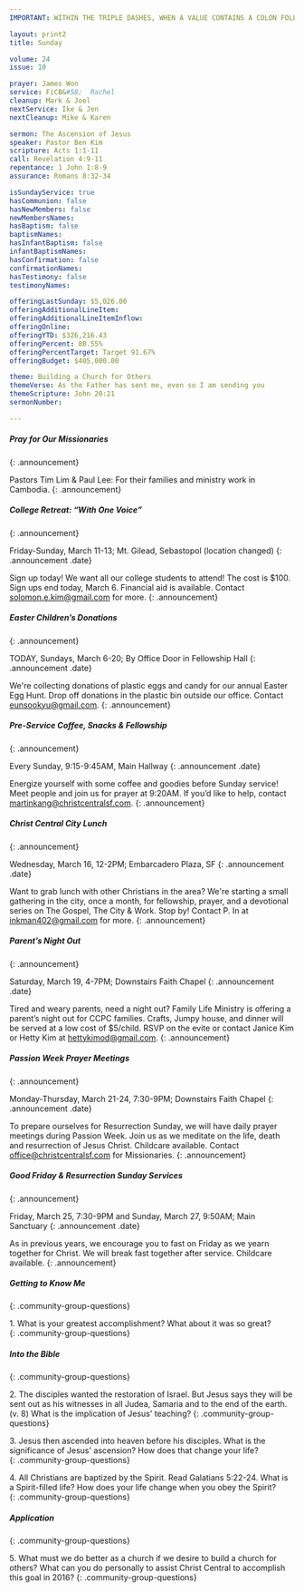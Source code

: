 ```yaml
---
IMPORTANT: WITHIN THE TRIPLE DASHES, WHEN A VALUE CONTAINS A COLON FOLLOWED BY A SPACE, YOU MUST USE &#58; INSTEAD OF THE COLON

layout: print2
title: Sunday

volume: 24
issue: 10

prayer: James Won
service: FiCB&#58;  Rachel
cleanup: Mark & Joel
nextService: Ike & Jen
nextCleanup: Mike & Karen

sermon: The Ascension of Jesus
speaker: Pastor Ben Kim
scripture: Acts 1:1-11
call: Revelation 4:9-11
repentance: 1 John 1:8-9
assurance: Romans 8:32-34

isSundayService: true
hasCommunion: false
hasNewMembers: false
newMembersNames:
hasBaptism: false
baptismNames: 
hasInfantBaptism: false
infantBaptismNames: 
hasConfirmation: false
confirmationNames: 
hasTestimony: false
testimonyNames:

offeringLastSunday: $5,026.00
offeringAdditionalLineItem: 
offeringAdditionalLineItemInflow: 
offeringOnline:
offeringYTD: $326,216.43
offeringPercent: 80.55%
offeringPercentTarget: Target 91.67%
offeringBudget: $405,000.00

theme: Building a Church for Others
themeVerse: As the Father has sent me, even so I am sending you
themeScripture: John 20:21
sermonNumber:

---
```


##### Pray for Our Missionaries
{: .announcement}

Pastors Tim Lim & Paul Lee: For their families and ministry work in Cambodia.
{: .announcement} 

##### College Retreat: “With One Voice”
{: .announcement}

Friday-Sunday, March 11-13; Mt. Gilead, Sebastopol (location changed)
{: .announcement .date}

Sign up today! We want all our college students to attend! The cost is $100. Sign ups end today, March 6. Financial aid is available. Contact solomon.e.kim@gmail.com for more.
{: .announcement} 

##### Easter Children’s Donations
{: .announcement}

TODAY, Sundays, March 6-20; By Office Door in Fellowship Hall
{: .announcement .date}

We're collecting donations of plastic eggs and candy for our annual Easter Egg Hunt. Drop off donations in the plastic bin outside our office. Contact eunsookyu@gmail.com.
{: .announcement} 

##### Pre-Service Coffee, Snacks & Fellowship
{: .announcement}

Every Sunday, 9:15-9:45AM, Main Hallway
{: .announcement .date}

Energize yourself with some coffee and goodies before Sunday service! Meet people and join us for prayer at 9:20AM.  If you’d like to help, contact martinkang@christcentralsf.com.
{: .announcement} 

##### Christ Central City Lunch
{: .announcement}

Wednesday, March 16, 12-2PM; Embarcadero Plaza, SF
{: .announcement .date}

Want to grab lunch with other Christians in the area? We're starting a small gathering in the city, once a month, for fellowship, prayer, and a devotional series on The Gospel, The City & Work. Stop by! Contact P. In at inkman402@gmail.com for more.
{: .announcement} 

##### Parent’s Night Out
{: .announcement}

Saturday, March 19, 4-7PM; Downstairs Faith Chapel
{: .announcement .date}

Tired and weary parents, need a night out?  Family Life Ministry is offering a parent’s night out for CCPC families. Crafts, Jumpy house, and dinner will be served at a low cost of $5/child. RSVP on the evite or contact Janice Kim or Hetty Kim at hettykimod@gmail.com.
{: .announcement} 

##### Passion Week Prayer Meetings
{: .announcement}

Monday-Thursday, March 21-24, 7:30-9PM; Downstairs Faith Chapel
{: .announcement .date}

To prepare ourselves for Resurrection Sunday, we will have daily prayer meetings during Passion Week. Join us as we meditate on the life, death and resurrection of Jesus Christ. Childcare available. Contact office@christcentralsf.com for Missionaries.
{: .announcement} 

##### Good Friday & Resurrection Sunday Services
{: .announcement}

Friday, March 25, 7:30-9PM and Sunday, March 27, 9:50AM; Main Sanctuary
{: .announcement .date}

As in previous years, we encourage you to fast on Friday as we yearn together for Christ. We will break fast together after service. Childcare available.
{: .announcement}

##### Getting to Know Me
{: .community-group-questions}

1\. What is your greatest accomplishment? What about it was so great?  
{: .community-group-questions}

##### Into the Bible
{: .community-group-questions}

2\. The disciples wanted the restoration of Israel. But Jesus says they will be sent out as his witnesses in all Judea, Samaria and to the end of the earth. (v. 8) What is the implication of Jesus' teaching?
{: .community-group-questions}

3\. Jesus then ascended into heaven before his disciples.  What is the significance of Jesus' ascension?  How does that change your life?  
{: .community-group-questions}

4\. All Christians are baptized by the Spirit. Read Galatians 5:22-24. What is a Spirit-filled life? How does your life change when you obey the Spirit?  
{: .community-group-questions}

##### Application
{: .community-group-questions}

5\. What must we do better as a church if we desire to build a church for others? What can you do personally to assist Christ Central to accomplish this goal in 2016?
{: .community-group-questions}